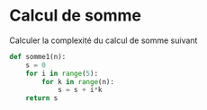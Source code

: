 # Calcul de somme

Calculer la complexité du calcul de somme suivant

```Python
def somme1(n):
    s = 0
    for i in range(5):
        for k in range(n):
            s = s + i*k
    return s

```
